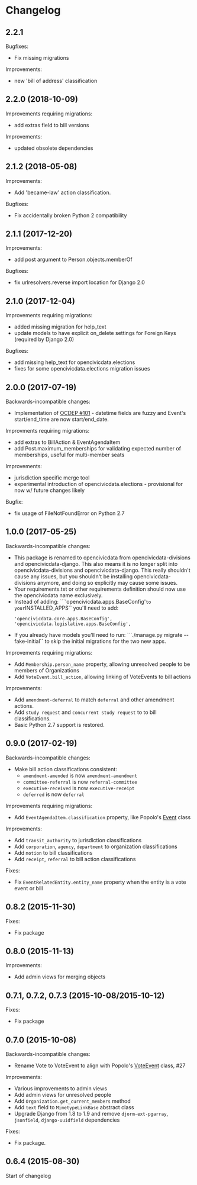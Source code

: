 # Changelog

## 2.2.1

Bugfixes:

* Fix missing migrations

Improvements:

* new 'bill of address' classification

## 2.2.0 (2018-10-09)

Improvements requiring migrations:

* add extras field to bill versions

Improvements:

* updated obsolete dependencies

## 2.1.2 (2018-05-08)

Improvements:

* Add 'became-law' action classification.

Bugfixes:

* Fix accidentally broken Python 2 compatibility

## 2.1.1 (2017-12-20)

Improvements:

* add post argument to Person.objects.memberOf

Bugfixes:

* fix urlresolvers.reverse import location for Django 2.0

## 2.1.0 (2017-12-04)

Improvements requiring migrations:

* added missing migration for help_text
* update models to have explicit on_delete settings for Foreign Keys (required by Django 2.0)

Bugfixes: 

* add missing help_text for opencivicdata.elections
* fixes for some opencivicdata.elections migration issues

## 2.0.0 (2017-07-19)

Backwards-incompatible changes:

* Implementation of [OCDEP #101](http://docs.opencivicdata.org/en/latest/proposals/0101.html) - datetime fields are fuzzy and Event's start/end_time are now start/end_date.

Improvments requiring migrations:

* add extras to BillAction & EventAgendaItem
* add Post.maximum_memberships for validating expected number of memberships, useful for multi-member seats

Improvements:

* jurisdiction specific merge tool
* experimental introduction of opencivicdata.elections - provisional for now w/ future changes likely

Bugfix:

* fix usage of FileNotFoundError on Python 2.7

## 1.0.0 (2017-05-25)

Backwards-incompatible changes:

* This package is renamed to opencivicdata from opencivicdata-divisions and opencivicdata-django.
 This also means it is no longer split into opencivicdata-divisions and opencivicdata-django.  This really shouldn't cause any issues, but you shouldn't be installing opencivicdata-divisions anymore, and doing so explicitly may cause some issues.
* Your requirements.txt or other requirements definition should now use the opencivicdata name exclusively.
* Instead of adding:
    ```'opencivicdata.apps.BaseConfig'`` to your ``INSTALLED_APPS`` you'll need to add:
    ```
    'opencivicdata.core.apps.BaseConfig',
    'opencivicdata.legislative.apps.BaseConfig',
    ```
* If you already have models you'll need to run: ```./manage.py migrate --fake-initial`` to skip the initial migrations for the two new apps.

Improvements requiring migrations:

* Add `Membership.person_name` property, allowing unresolved people to be members of Organizations
* Add `VoteEvent.bill_action`, allowing linking of VoteEvents to bill actions

Improvements:

* Add `amendment-deferral` to match `deferral` and other amendment actions.
* Add `study request` and `concurrent study request` to to bill classifications.
* Basic Python 2.7 support is restored.

## 0.9.0 (2017-02-19)

Backwards-incompatible changes:

* Make bill action classifications consistent:
  * `amendment-amended` is now `amendment-amendment`
  * `committee-referral` is now `referral-committee`
  * `executive-received` is now `executive-receipt`
  * `deferred` is now `deferral`

Improvements requiring migrations:

* Add `EventAgendaItem.classification` property, like Popolo's [Event](http://www.popoloproject.com/specs/event.html) class

Improvements:

* Add `transit_authority` to jurisdiction classifications
* Add `corporation`, `agency`, `department` to organization classifications
* Add `motion` to bill classifications
* Add `receipt`, `referral` to bill action classifications

Fixes:

* Fix `EventRelatedEntity.entity_name` property when the entity is a vote event or bill

## 0.8.2 (2015-11-30)

Fixes:

* Fix package

## 0.8.0 (2015-11-13)

Improvements:

* Add admin views for merging objects

## 0.7.1, 0.7.2, 0.7.3 (2015-10-08/2015-10-12)

Fixes:

* Fix package

## 0.7.0 (2015-10-08)

Backwards-incompatible changes:

* Rename Vote to VoteEvent to align with Popolo's [VoteEvent](http://www.popoloproject.com/specs/vote-event.html) class, #27

Improvements:

* Various improvements to admin views
* Add admin views for unresolved people
* Add `Organization.get_current_members` method
* Add `text` field to `MimetypeLinkBase` abstract class
* Upgrade Django from 1.8 to 1.9 and remove `djorm-ext-pgarray`, `jsonfield`, `django-uuidfield` dependencies

Fixes:

* Fix package.

## 0.6.4 (2015-08-30)

Start of changelog
